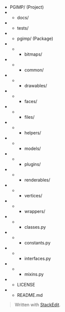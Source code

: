 ﻿

 - PGIMP/ (Project)
 -  - docs/
 -  - tests/
 -  - pgimp/ (Package)
 -  -  - bitmaps/
 -  -  - common/
 -  -  - drawables/
 -  -  - faces/
 -  -  - files/
 -  -  - helpers/
 -  -  - models/
 -  -  - plugins/
 -  -  - renderables/
 -  -  - vertices/
 -  -  - wrappers/
 -  -  - classes.py
 -  -  - constants.py
 -  -  - interfaces.py
 -  -  - mixins.py
 -  - LICENSE
 -  - README.md


> Written with [StackEdit](https://stackedit.io/).
